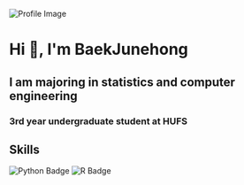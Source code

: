 <!-- 프로필 이미지와 소개 -->
![Profile Image](https://capsule-render.vercel.app/api?type=Waving&color=F7EFE9&height=150&section=header&text=Baek's%20GitHub&fontSize=50&fontAlign=25&fontAlignY=40)

# Hi 👋, I'm BaekJunehong
## I am majoring in statistics and computer engineering
### 3rd year undergraduate student at HUFS

<!-- 기술 스택 -->
## Skills
![Python Badge](https://img.shields.io/badge/Python-3776AB?style=flat&logo=Python&logoColor=white)
![R Badge](https://img.shields.io/badge/R-276DC3?style=flat&logo=R&logoColor=white)
<!-- 다른 기술 스택 뱃지들도 추가할 수 있습니다. -->

